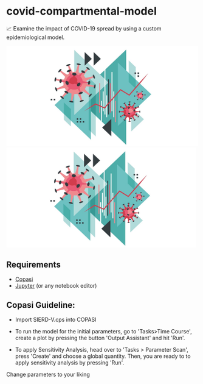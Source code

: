 # covid-compartmental-model
📈 Examine the impact of COVID-19 spread by using a custom epidemiological model.

![alt text](./intro_image.jpg "Logo Title Text 1")
<img src="./intro_image.jpg" alt="drawing" width="500"/>

## Requirements

- [Copasi](http://copasi.org/)  
- [Jupyter](https://jupyter.org/) (or any notebook editor)

## Copasi Guideline:

- Import SIERD-V.cps into COPASI

- To run the model for the initial parameters, go to 'Tasks>Time Course', create a plot by pressing the button 'Output Assistant' and hit 'Run'.

- To apply Sensitivity Analysis, head over to 'Tasks > Parameter Scan', press 'Create' and choose a global quantity. Then, you are ready to to apply sensitivity analysis by pressing 'Run'.

Change parameters to your liking

